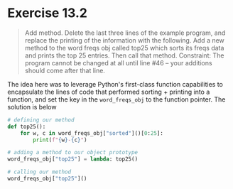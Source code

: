 # Exercise 13.2

>  Add method. Delete the last three lines of the example program, and replace the printing of the information with the following. Add a new method to the word freqs obj called top25 which sorts its freqs data and prints the top 25 entries. Then call that method. Constraint: The program cannot be changed at all until line #46 – your additions should come after that line.

The idea here was to leverage Python's first-class function capabilities to encapsulate the lines of code that performed
sorting + printing into a function, and set the key in the `word_freqs_obj` to the function pointer. The solution is below

```python
# defining our method 
def top25():
    for w, c in word_freqs_obj["sorted"]()[0:25]:
        print(f"{w}-{c}")

# adding a method to our object prototype
word_freqs_obj["top25"] = lambda: top25()

# calling our method
word_freqs_obj["top25"]()
```